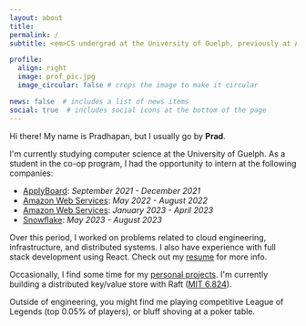 ```yaml
---
layout: about
title:
permalink: /
subtitle: <em>CS undergrad at the University of Guelph, previously at AWS and Snowflake</em>.

profile:
  align: right
  image: prof_pic.jpg
  image_circular: false # crops the image to make it circular

news: false  # includes a list of news items
social: true  # includes social icons at the bottom of the page
---
```


Hi there! My name is Pradhapan, but I usually go by **Prad**.

I'm currently studying computer science at the University of Guelph. As a student in the co-op program, I had the opportunity
to intern at the following companies:
  - [ApplyBoard](https://www.applyboard.com/): *September 2021 - December 2021*
  - [Amazon Web Services](https://aws.amazon.com/): *May 2022 - August 2022*
  - [Amazon Web Services](https://aws.amazon.com/): *January 2023 - April 2023*
  - [Snowflake](https://www.snowflake.com/en/): *May 2023 - August 2023*

Over this period, I worked on problems related to cloud engineering, infrastructure, and distributed systems. I also
have experience with full stack development using React. Check out my [resume](/assets/pdf/resume.pdf) for more info.

Occasionally, I find some time for my [personal projects](/projects). I'm currently building a distributed key/value store with
Raft ([MIT 6.824](http://nil.csail.mit.edu/6.824/2022/)).

Outside of engineering, you might find me playing competitive League of Legends (top 0.05% of players), or 
bluff shoving at a poker table.
